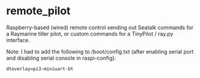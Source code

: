 # remote_pilot
Raspberry-based (wired) remote control sending out Seatalk commands for a Raymarine tiller pilot, or custom commands for a TinyPilot / ray.py interface.

Note: I had to add the following to /boot/config.txt (after enabling serial port and disabling serial console in raspi-config):

`dtoverlay=pi3-miniuart-bt`
